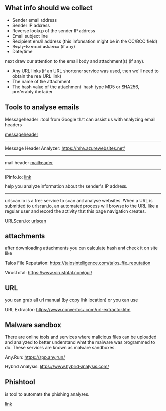 ## What info should we collect

- Sender email address
- Sender IP address
- Reverse lookup of the sender IP address
- Email subject line
- Recipient email address (this information might be in the CC/BCC field)
- Reply-to email address (if any)
- Date/time

next draw our attention to the email body and attachment(s) (if any). 

- Any URL links (if an URL shortener service was used, then we'll need to obtain the real URL link)
- The name of the attachment
- The hash value of the attachment (hash type MD5 or SHA256, preferably the latter

## Tools to analyse emails

Messageheader : tool from Google that can assist us with analyzing email headers

[messageheader](https://toolbox.googleapps.com/apps/messageheader/analyzeheader)

***

Message Header Analyzer: https://mha.azurewebsites.net/

***

mail header [mailheader](https://mailheader.org.)

***

IPinfo.io: [link](https://ipinfo.io/)

help you analyze information about the sender's IP address.

***

urlscan.io is a free service to scan and analyse websites. When a URL is submitted to urlscan.io, an automated process will browse to the URL like a regular user and record the activity that this page navigation creates. 

URLScan.io: [urlscan](https://urlscan.io/)


## attachments

after downloading attachments you can calculate hash and check it on site like

Talos File Reputation: https://talosintelligence.com/talos_file_reputation

VirusTotal: https://www.virustotal.com/gui/

## URL

you can grab all url manual (by copy link location) or you can use

URL Extractor: https://www.convertcsv.com/url-extractor.htm


## Malware sandbox

There are online tools and services where malicious files can be uploaded and analyzed to better understand what the malware was programmed to do. These services are known as malware sandboxes. 

Any.Run: https://app.any.run/

Hybrid Analysis: https://www.hybrid-analysis.com/

## Phishtool

is tool to automate the phishing analyses.

[link](https://www.phishtool.com/)